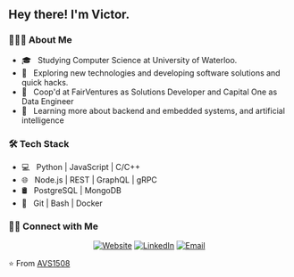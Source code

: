 <h2> Hey there! I'm Victor.</h2>

<h3> 👨🏻‍💻 About Me </h3>

- 🎓 &nbsp; Studying Computer Science at University of Waterloo.
- 🤔 &nbsp; Exploring new technologies and developing software solutions and quick hacks.
- 💼 &nbsp; Coop'd at FairVentures as Solutions Developer and Capital One as Data Engineer
- 🌱 &nbsp; Learning more about backend and embedded systems, and artificial intelligence

<h3>🛠 Tech Stack</h3>

- 💻 &nbsp; Python | JavaScript | C/C++
- 🌐 &nbsp; Node.js | REST | GraphQL | gRPC
- 🛢 &nbsp; PostgreSQL | MongoDB
- 🔧 &nbsp; Git | Bash | Docker

<h3> 🤝🏻 Connect with Me </h3>

<p align="center">
<a href="https://victorjzsun.github.io/"><img alt="Website" src="https://img.shields.io/badge/Website-victorjzsun.github.io-blue?style=flat-square&logo=google-chrome"></a>
<a href="https://www.linkedin.com/in/victor-sun-69056416b/"><img alt="LinkedIn" src="https://img.shields.io/badge/LinkedIn-Victor%20Sun-blue?style=flat-square&logo=linkedin"></a>
<a href="mailto:victorjsun@gmail.com"><img alt="Email" src="https://img.shields.io/badge/Email-victorjsun@gmail.com-blue?style=flat-square&logo=gmail"></a>
</p>

⭐️ From [AVS1508](https://github.com/AVS1508)
